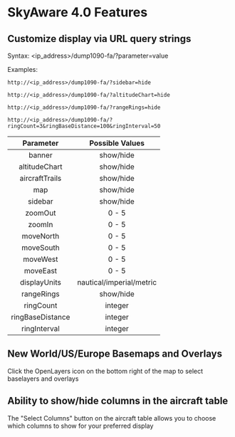 # SkyAware 4.0 Features

## Customize display via URL query strings

Syntax: <ip_address>/dump1090-fa/?parameter=value

Examples:

    http://<ip_address>/dump1090-fa/?sidebar=hide

    http://<ip_address>/dump1090-fa/?altitudeChart=hide

    http://<ip_address>/dump1090-fa/?rangeRings=hide

    http://<ip_address>/dump1090-fa/?ringCount=3&ringBaseDistance=100&ringInterval=50

| Parameter | Possible Values |
| :---------: | :---------: |
| banner  | show/hide |
| altitudeChart | show/hide |
| aircraftTrails | show/hide |
| map | show/hide | 
| sidebar | show/hide | 
| zoomOut | 0 - 5 | 
| zoomIn | 0 - 5 | 
| moveNorth | 0 - 5 | 
| moveSouth | 0 - 5 | 
| moveWest | 0 - 5 | 
| moveEast | 0 - 5 | 
| displayUnits | nautical/imperial/metric |
| rangeRings | show/hide | 
| ringCount | integer |
| ringBaseDistance | integer |
| ringInterval | integer |



## New World/US/Europe Basemaps and Overlays

Click the OpenLayers icon on the bottom right of the map to select baselayers and overlays

## Ability to show/hide columns in the aircraft table

The "Select Columns" button on the aircraft table allows you to choose which columns to show for your preferred display
